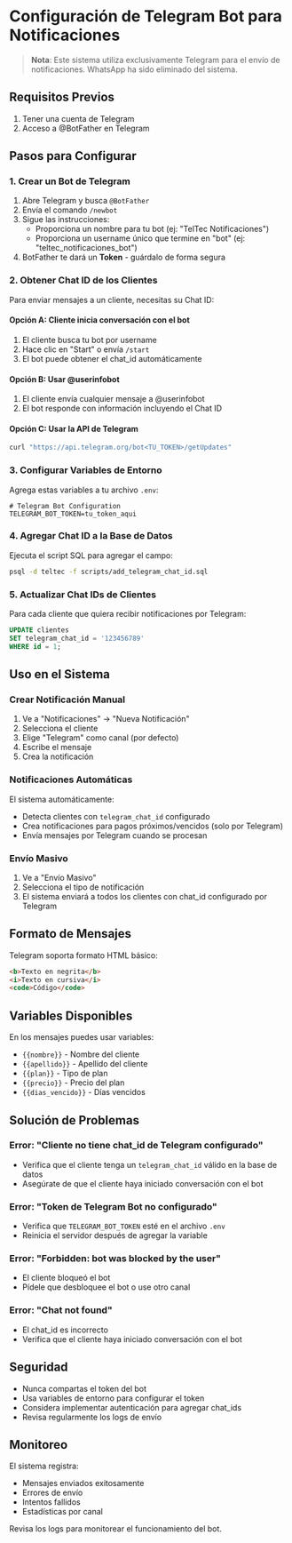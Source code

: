 # Configuración de Telegram Bot para Notificaciones

> **Nota**: Este sistema utiliza exclusivamente Telegram para el envío de notificaciones. WhatsApp ha sido eliminado del sistema.

## Requisitos Previos

1. Tener una cuenta de Telegram
2. Acceso a @BotFather en Telegram

## Pasos para Configurar

### 1. Crear un Bot de Telegram

1. Abre Telegram y busca `@BotFather`
2. Envía el comando `/newbot`
3. Sigue las instrucciones:
   - Proporciona un nombre para tu bot (ej: "TelTec Notificaciones")
   - Proporciona un username único que termine en "bot" (ej: "teltec_notificaciones_bot")
4. BotFather te dará un **Token** - guárdalo de forma segura

### 2. Obtener Chat ID de los Clientes

Para enviar mensajes a un cliente, necesitas su Chat ID:

#### Opción A: Cliente inicia conversación con el bot
1. El cliente busca tu bot por username
2. Hace clic en "Start" o envía `/start`
3. El bot puede obtener el chat_id automáticamente

#### Opción B: Usar @userinfobot
1. El cliente envía cualquier mensaje a @userinfobot
2. El bot responde con información incluyendo el Chat ID

#### Opción C: Usar la API de Telegram
```bash
curl "https://api.telegram.org/bot<TU_TOKEN>/getUpdates"
```

### 3. Configurar Variables de Entorno

Agrega estas variables a tu archivo `.env`:

```env
# Telegram Bot Configuration
TELEGRAM_BOT_TOKEN=tu_token_aqui
```

### 4. Agregar Chat ID a la Base de Datos

Ejecuta el script SQL para agregar el campo:

```bash
psql -d teltec -f scripts/add_telegram_chat_id.sql
```

### 5. Actualizar Chat IDs de Clientes

Para cada cliente que quiera recibir notificaciones por Telegram:

```sql
UPDATE clientes 
SET telegram_chat_id = '123456789' 
WHERE id = 1;
```

## Uso en el Sistema

### Crear Notificación Manual
1. Ve a "Notificaciones" → "Nueva Notificación"
2. Selecciona el cliente
3. Elige "Telegram" como canal (por defecto)
4. Escribe el mensaje
5. Crea la notificación

### Notificaciones Automáticas
El sistema automáticamente:
- Detecta clientes con `telegram_chat_id` configurado
- Crea notificaciones para pagos próximos/vencidos (solo por Telegram)
- Envía mensajes por Telegram cuando se procesan

### Envío Masivo
1. Ve a "Envío Masivo"
2. Selecciona el tipo de notificación
3. El sistema enviará a todos los clientes con chat_id configurado por Telegram

## Formato de Mensajes

Telegram soporta formato HTML básico:

```html
<b>Texto en negrita</b>
<i>Texto en cursiva</i>
<code>Código</code>
```

## Variables Disponibles

En los mensajes puedes usar variables:
- `{{nombre}}` - Nombre del cliente
- `{{apellido}}` - Apellido del cliente
- `{{plan}}` - Tipo de plan
- `{{precio}}` - Precio del plan
- `{{dias_vencido}}` - Días vencidos

## Solución de Problemas

### Error: "Cliente no tiene chat_id de Telegram configurado"
- Verifica que el cliente tenga un `telegram_chat_id` válido en la base de datos
- Asegúrate de que el cliente haya iniciado conversación con el bot

### Error: "Token de Telegram Bot no configurado"
- Verifica que `TELEGRAM_BOT_TOKEN` esté en el archivo `.env`
- Reinicia el servidor después de agregar la variable

### Error: "Forbidden: bot was blocked by the user"
- El cliente bloqueó el bot
- Pídele que desbloquee el bot o use otro canal

### Error: "Chat not found"
- El chat_id es incorrecto
- Verifica que el cliente haya iniciado conversación con el bot

## Seguridad

- Nunca compartas el token del bot
- Usa variables de entorno para configurar el token
- Considera implementar autenticación para agregar chat_ids
- Revisa regularmente los logs de envío

## Monitoreo

El sistema registra:
- Mensajes enviados exitosamente
- Errores de envío
- Intentos fallidos
- Estadísticas por canal

Revisa los logs para monitorear el funcionamiento del bot. 
